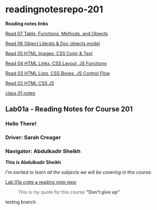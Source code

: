 # readingnotesrepo-201

**Reading notes links**

[Read 07 Table, Functions, Methods, and Objects](Read07.md)

[Read 06 Object Literals & Doc objects model](Read06.md)

[Read 05 HTML Images; CSS Color & Text](Read05.md)

[Read 04 HTML Links, CSS Layout, JS Functions](Read04.md)

[Read 03 HTML Lists, CSS Boxes, JS Control Flow](Read03.md)

[Read 02 HTML CSS JS](Read02.md)

 [class 01 notes](class01.md)

## Lab01a - Reading Notes for Course 201

### Hello There!

### Driver: Sarah Creager
### Navigator: Abdulkadir Sheikh

**This is Abdulkadir Sheikh**

*I'm excited to learn all the subjects we will be covering in this course.*

[Lab 01a crete a reading note repo](lab01.md)

> This is my quote for this course __"Don't give up"__

testing branch 
